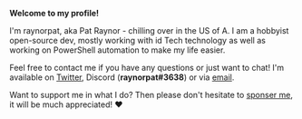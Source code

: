 **Welcome to my profile!**

I'm raynorpat, aka Pat Raynor - chilling over in the US of A.
I am a hobbyist open-source dev, mostly working with id Tech technology as well as working on PowerShell automation to make my life easier.

Feel free to contact me if you have any questions or just want to chat! I'm available on [Twitter](https://twitter.com/raynorpat), Discord (**raynorpat#3638**) or via [email](mailto:raynorpat@raynorpat.com).

Want to support me in what I do? Then please don't hesitate to [sponser me](https://github.com/sponsors/raynorpat), it will be much appreciated! ❤️
